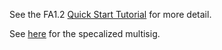 
See the FA1.2 [Quick Start Tutorial](https://assets.tqtezos.com/quickstart) for more detail.

See [here](README_SPECIALIZED.md) for the specalized multisig.

